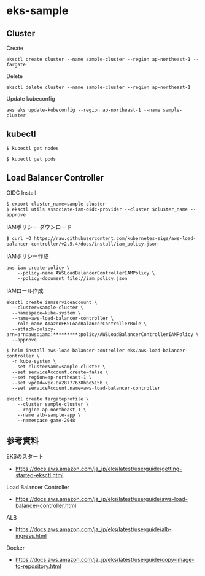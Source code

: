 # eks-sample

## Cluster
Create
```
eksctl create cluster --name sample-cluster --region ap-northeast-1 --fargate
```

Delete
```
eksctl delete cluster --name sample-cluster --region ap-northeast-1
```

Update kubeconfig
```
aws eks update-kubeconfig --region ap-northeast-1 --name sample-cluster
```

## kubectl
```
$ kubectl get nodes

$ kubectl get pods
```

## Load Balancer Controller

OIDC Install
```
$ export cluster_name=sample-cluster
$ eksctl utils associate-iam-oidc-provider --cluster $cluster_name --approve

```

IAMポリシー ダウンロード
```
$ curl -O https://raw.githubusercontent.com/kubernetes-sigs/aws-load-balancer-controller/v2.5.4/docs/install/iam_policy.json
```

IAMポリシー作成
```
aws iam create-policy \
    --policy-name AWSLoadBalancerControllerIAMPolicy \
    --policy-document file://iam_policy.json
```

IAMロール作成
```
eksctl create iamserviceaccount \
  --cluster=sample-cluster \
  --namespace=kube-system \
  --name=aws-load-balancer-controller \
  --role-name AmazonEKSLoadBalancerControllerRole \
  --attach-policy-arn=arn:aws:iam::*********:policy/AWSLoadBalancerControllerIAMPolicy \
  --approve
```

```
$ helm install aws-load-balancer-controller eks/aws-load-balancer-controller \
  -n kube-system \
  --set clusterName=sample-cluster \
  --set serviceAccount.create=false \
  --set region=ap-northeast-1 \
  --set vpcId=vpc-0a28777638bbe515b \
  --set serviceAccount.name=aws-load-balancer-controller
```

```
eksctl create fargateprofile \
    --cluster sample-cluster \
    --region ap-northeast-1 \
    --name alb-sample-app \
    --namespace game-2048
```

## 参考資料
EKSのスタート
- https://docs.aws.amazon.com/ja_jp/eks/latest/userguide/getting-started-eksctl.html

Load Balancer Controller
- https://docs.aws.amazon.com/ja_jp/eks/latest/userguide/aws-load-balancer-controller.html

ALB
- https://docs.aws.amazon.com/ja_jp/eks/latest/userguide/alb-ingress.html

Docker
- https://docs.aws.amazon.com/ja_jp/eks/latest/userguide/copy-image-to-repository.html

